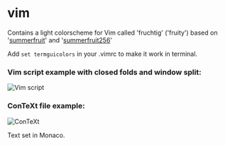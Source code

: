 # vim
Contains a light colorscheme for Vim called 'fruchtig' ('fruity') based on '[summerfruit](https://github.com/flazz/vim-colorschemes/blob/master/colors/summerfruit.vim)' and '[summerfruit256](https://github.com/baeuml/summerfruit256.vim)'

Add `set termguicolors` in your .vimrc to make it work in terminal.

### Vim script example with closed folds and window split:

![Vim script](/fruchtig_vim.png)

### ConTeXt file example:

![ConTeXt](/fruchtig_ctx.png)

Text set in Monaco.
